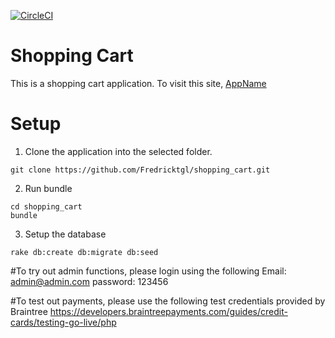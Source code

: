 [![CircleCI](https://circleci.com/gh/Fredricktgl/shopping_cart/tree/master.svg?style=svg)](https://circleci.com/gh/Fredricktgl/shopping_cart/tree/master)

# Shopping Cart

This is a shopping cart application. To visit this site, [AppName](https://ac-shopping-cart.herokuapp.com)

# Setup

1. Clone the application into the selected folder.
```
git clone https://github.com/Fredricktgl/shopping_cart.git
```

2. Run bundle 
```
cd shopping_cart
bundle
```

3. Setup the database
```
rake db:create db:migrate db:seed
```
#To try out admin functions, please login using the following
Email: admin@admin.com
password: 123456

#To test out payments, please use the following test credentials provided by Braintree
https://developers.braintreepayments.com/guides/credit-cards/testing-go-live/php
